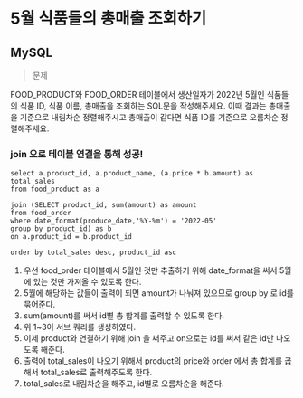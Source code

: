 # 5월 식품들의 총매출 조회하기
## MySQL

>문제

FOOD_PRODUCT와 FOOD_ORDER 테이블에서 생산일자가 2022년 5월인 식품들의 식품 ID, 식품 이름, 총매출을 조회하는 SQL문을 작성해주세요. 이때 결과는 총매출을 기준으로 내림차순 정렬해주시고 총매출이 같다면 식품 ID를 기준으로 오름차순 정렬해주세요.

### join 으로 테이블 연결을 통해 성공!
```
select a.product_id, a.product_name, (a.price * b.amount) as total_sales 
from food_product as a

join (SELECT product_id, sum(amount) as amount
from food_order
where date_format(produce_date,'%Y-%m') = '2022-05'
group by product_id) as b
on a.product_id = b.product_id

order by total_sales desc, product_id asc
```
1. 우선 food_order 테이블에서 5월인 것만 추출하기 위해 date_format을 써서 5월에 있는 것만 가져올 수 있도록 한다.
2. 5월에 해당하는 값들이 출력이 되면 amount가 나눠져 있으므로 group by 로 id를 묶어준다.
3. sum(amount)를 써서 id별 총 합계를 출력할 수 있도록 한다.
4. 위 1~3이 서브 쿼리를 생성하였다.
5. 이제 product와 연결하기 위해 join 을 써주고 on으로는 id를 써서 같은 id만 나오도록 해준다.
6. 출력에 total_sales이 나오기 위해서 product의 price와 order 에서 총 합계를 곱해서 total_sales로 출력해주도록 한다.
7. total_sales로 내림차순을 해주고, id별로 오름차순을 해준다.
